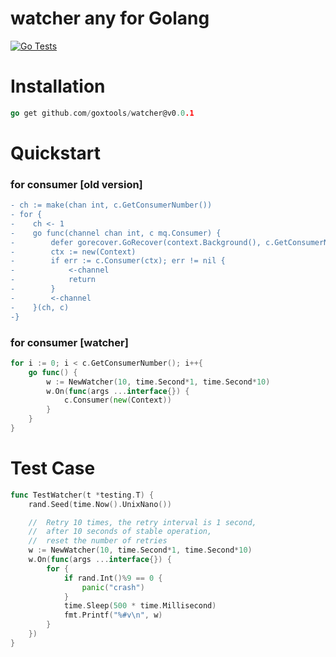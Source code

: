 # watcher any for Golang

[![Go Tests](https://github.com/goxtools/watcher/actions/workflows/go.test.yml/badge.svg)](https://github.com/goxtools/watcher/actions/workflows/go.test.yml)

# Installation

```go
go get github.com/goxtools/watcher@v0.0.1
```

# Quickstart

### for consumer [old version]
```diff
- ch := make(chan int, c.GetConsumerNumber())
- for {
-    ch <- 1
-    go func(channel chan int, c mq.Consumer) {
-        defer gorecover.GoRecover(context.Background(), c.GetConsumerName()+"job err")
-        ctx := new(Context)
-        if err := c.Consumer(ctx); err != nil {
-            <-channel
-            return
-        }
-        <-channel
-    }(ch, c)
-}
```

### for consumer [watcher]
```go
for i := 0; i < c.GetConsumerNumber(); i++{
    go func() {
        w := NewWatcher(10, time.Second*1, time.Second*10)
        w.On(func(args ...interface{}) {
            c.Consumer(new(Context))
        }
    }
}
```

# Test Case
```go
func TestWatcher(t *testing.T) {
    rand.Seed(time.Now().UnixNano())

    //	Retry 10 times, the retry interval is 1 second,
    //	after 10 seconds of stable operation,
    //	reset the number of retries
    w := NewWatcher(10, time.Second*1, time.Second*10)
    w.On(func(args ...interface{}) {
        for {
            if rand.Int()%9 == 0 {
                panic("crash")
            }
            time.Sleep(500 * time.Millisecond)
            fmt.Printf("%#v\n", w)
        }
    })
}
```
